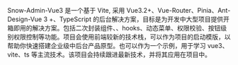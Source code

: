 Snow-Admin-Vue3 是一个基于 Vite, 采用 Vue3.2+、Vue-Router、Pinia、Ant-Design-Vue 3 +、TypeScript 的后台解决方案，目标是为开发中大型项目提供开箱即用的解决方案。包括二次封装组件、、hooks、动态菜单、权限校验、按钮级别权限控制等功能。项目会使用前端较新的技术栈，可以作为项目的启动模版，以帮助你快速搭建企业级中后台产品原型。也可以作为一个示例，用于学习 vue3、vite、ts 等主流技术。该项目会持续跟进最新技术，并将其应用在项目中。
